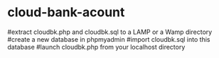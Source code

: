 # cloud-bank-acount
#extract cloudbk.php and cloudbk.sql to a LAMP or a Wamp directory
#create a new database in phpmyadmin 
#import cloudbk.sql into this database
#launch cloudbk.php from your localhost directory 
